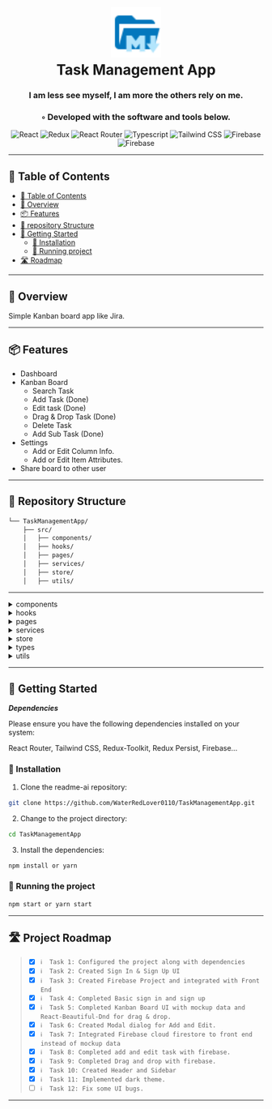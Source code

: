 <div align="center">
<h1 align="center">
<img src="https://raw.githubusercontent.com/PKief/vscode-material-icon-theme/ec559a9f6bfd399b82bb44393651661b08aaf7ba/icons/folder-markdown-open.svg" width="100" />
<br>Task Management App</h1>
<h3>I am less see myself, I am more the others rely on me.</h3>
<h3>◦ Developed with the software and tools below.</h3>

<p align="center">
<img src="https://img.shields.io/badge/React-20232A?style=for-the-badge&logo=react&logoColor=61DAFB" alt="React" />
<img src="https://img.shields.io/badge/Redux-593D88?style=for-the-badge&logo=redux&logoColor=white
" alt="Redux" />
<img src="https://img.shields.io/badge/React_Router-CA4245?style=for-the-badge&logo=react-router&logoColor=white
" alt="React Router" />
<img src="https://img.shields.io/badge/TypeScript-007ACC?style=for-the-badge&logo=typescript&logoColor=white
" alt="Typescript" />
<img src="https://img.shields.io/badge/Tailwind_CSS-38B2AC?style=for-the-badge&logo=tailwind-css&logoColor=white" alt="Tailwind CSS" />
<img src="https://img.shields.io/badge/firebase-ffca28?style=for-the-badge&logo=firebase&logoColor=black" alt="Firebase" />
<img src="https://img.shields.io/badge/Yarn-2C8EBB?style=for-the-badge&logo=yarn&logoColor=white
" alt="Firebase" />
</div>

---

## 📖 Table of Contents
- [📖 Table of Contents](#-table-of-contents)
- [📍 Overview](#-overview)
- [📦 Features](#-features)
- [📂 repository Structure](#-repository-structure)
- [🚀 Getting Started](#-getting-started)
    - [🔧 Installation](#-installation)
    - [🤖 Running project](#-running-readme-ai)
- [🛣 Roadmap](#-roadmap)

---


## 📍 Overview

Simple Kanban board app like Jira.

---

## 📦 Features

- Dashboard
- Kanban Board
   - Search Task
   - Add Task (Done)
   - Edit task (Done)
   - Drag & Drop Task (Done)
   - Delete Task
   - Add Sub Task (Done)
- Settings
   - Add or Edit Column Info.
   - Add or Edit Item Attributes.
- Share board to other user

---


## 📂 Repository Structure

```sh
└── TaskManagementApp/
    ├── src/
    │   ├── components/
    │   ├── hooks/
    │   ├── pages/
    │   ├── services/
    │   ├── store/
    │   ├── utils/
```

---

<details closed><summary>components</summary>

| File                       | Summary       |
| ---                        | ---           |
| AddTaskModal | Modal Dialog for Add and Edit Task |
| FormDateSelect       | Reusable DateSelect Component |
| FormExtra         | Footer part of Auth Page |
| FormHeader   | Header part of Auth Page |
| FormImageUploader      | Image Uploader Component |
| FormInput      | Reusable Form Input |
| FormSelect      | Reusable Select Component |
| FormTextArea      | Reusable TextArea Component |
| Header      | Header Component |
| ProtectedRoute      | To make our route  |
| Sidebar      | Sidebar Component  |

</details>

<details closed><summary>hooks</summary>

| File                       | Summary       |
| ---                        | ---           |
| hooks         | Custom Hooks for getting data from store |

</details>

<details closed><summary>pages</summary>

| File                      | Summary       |
| ---                       | ---           |
| Home    | Kanban Board |
| SignIn   | Sign In Page |
| SignUp | Sign Up Page |

</details>

<details closed><summary>services</summary>

| File                          | Summary       |
| ---                           | ---           |
| authService.ts | Api Service for Authentication |
| columnService.ts | Api Service for managing column data |
| fileUploadService.ts | Api Service for file upload |
| taskService | Api Service for managing tasks |
| urgencyService.ts | Api Service for urgency data |

</details>

<details closed><summary>store</summary>

| File                          | Summary       |
| ---                           | ---           |
| user | Storing user data(It is Persisted one) |
| columns | Storing column data |
| types | Storing type data |
| tasks | Storing tasks data |
| urgency | Storing urgency data |

</details>

<details closed><summary>types</summary>

| File                                 | Summary       |
| ---                                  | ---           |
| index.ts            | Types through the entire app |

</details>

<details closed><summary>utils</summary>

| File                       | Summary       |
| ---                        | ---           |
| constant.ts | Contant value in the app |
| firebase.ts | Firebase config |
| tasks.ts | Utility functions for handling task |
| yupSchema.ts | Schemas for Formik & Yup validation |

</details>

---

## 🚀 Getting Started

***Dependencies***

Please ensure you have the following dependencies installed on your system:

React Router, Tailwind CSS, Redux-Toolkit, Redux Persist, Firebase...

### 🔧 Installation

1. Clone the readme-ai repository:
```sh
git clone https://github.com/WaterRedLover0110/TaskManagementApp.git
```

2. Change to the project directory:
```sh
cd TaskManagementApp
```

3. Install the dependencies:
```sh
npm install or yarn
```

### 🤖 Running the project

```sh
npm start or yarn start
```

---


## 🛣 Project Roadmap

> - [X] `ℹ️  Task 1: Configured the project along with dependencies`
> - [X] `ℹ️  Task 2: Created Sign In & Sign Up UI`
> - [X] `ℹ️  Task 3: Created Firebase Project and integrated with Front End`
> - [X] `ℹ️  Task 4: Completed Basic sign in and sign up`
> - [X] `ℹ️  Task 5: Completed Kanban Board UI with mockup data and React-Beautiful-Dnd for drag & drop.`
> - [X] `ℹ️  Task 6: Created Modal dialog for Add and Edit.`
> - [X] `ℹ️  Task 7: Integrated Firebase cloud firestore to front end instead of mockup data`
> - [X] `ℹ️  Task 8: Completed add and edit task with firebase.`
> - [X] `ℹ️  Task 9: Completed Drag and drop with firebase.`
> - [X] `ℹ️  Task 10: Created Header and Sidebar`
> - [X] `ℹ️  Task 11: Implemented dark theme.`
> - [ ] `ℹ️  Task 12: Fix some UI bugs.`

---
